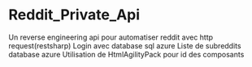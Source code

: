 # Reddit_Private_Api
Un reverse engineering api pour automatiser reddit avec http request(restsharp)
Login avec database sql azure
Liste de subreddits database azure
Utilisation de HtmlAgilityPack pour id des composants
